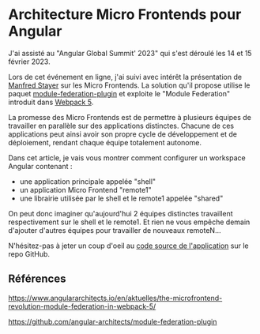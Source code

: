 # Architecture Micro Frontends pour Angular

J'ai assisté au "Angular Global Summit' 2023" qui s'est déroulé les 14 et 15 février 2023.

Lors de cet événement en ligne, j'ai suivi avec intérêt la présentation de [Manfred Stayer](https://at.linkedin.com/in/manfred-steyer-84645821) sur les Micro Frontends.
La solution qu'il propose utilise le paquet [module-federation-plugin](https://github.com/angular-architects/module-federation-plugin) et exploite le "Module Federation" introduit dans [Webpack 5](https://webpack.js.org/).

La promesse des Micro Frontends est de permettre à plusieurs équipes de travailler en parallèle sur des applications distinctes.
Chacune de ces applications peut ainsi avoir son propre cycle de développement et de déploiement, rendant chaque équipe totalement autonome.

Dans cet article, je vais vous montrer comment configurer un workspace Angular contenant :

- une application principale appelée "shell"
- un application Micro Frontend "remote1"
- une librairie utilisée par le shell et le remote1 appelée "shared"

On peut donc imaginer qu'aujourd'hui 2 équipes distinctes travaillent respectivement sur le shell et le remote1.
Et rien ne vous empêche demain d'ajouter d'autres équipes pour travailler de nouveaux remoteN...

N'hésitez-pas à jeter un coup d'oeil au [code source de l'application](https://github.com/avine/geekle-angular-global-summit-2023) sur le repo GitHub.

## Références

https://www.angulararchitects.io/en/aktuelles/the-microfrontend-revolution-module-federation-in-webpack-5/

https://github.com/angular-architects/module-federation-plugin
